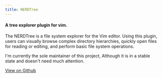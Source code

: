 ```yaml
---
title: NERDTree
---
```


#### A tree explorer plugin for vim. 

The NERDTree is a file system explorer for the Vim editor. Using this plugin, users can visually browse complex directory hierarchies, quickly open files for reading or editing, and perform basic file system operations.

I'm currently the sole maintainer of this project, Although it is in a stable state and doesn't need much attention.

<a class="button" href="https://github.com/preservim/nerdtree" target="_blank" rel="noopener noreferrer">View on Github</a>
